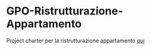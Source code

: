 # GPO-Ristrutturazione-Appartamento

Project charter per la ristrutturazione appartamento <a href="https://github.com/Andrei-Gradinaru-Peano-5C/GPO-Ristrutturazione-Appartamento/wiki">qui</a>
